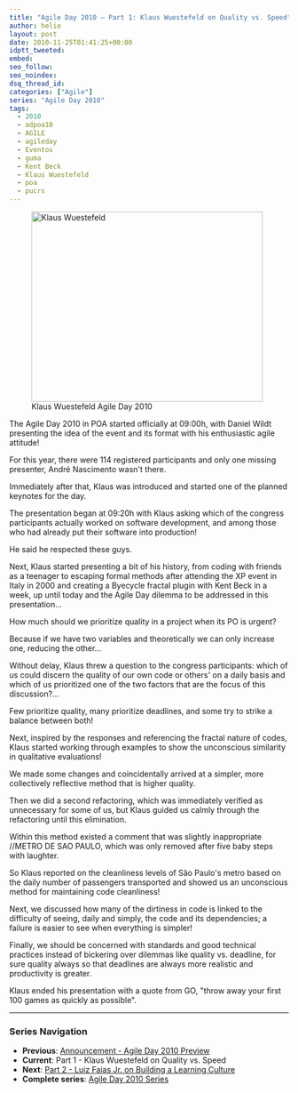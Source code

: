 ```yaml
---
title: "Agile Day 2010 – Part 1: Klaus Wuestefeld on Quality vs. Speed"
author: helio
layout: post
date: 2010-11-25T01:41:25+00:00
idptt_tweeted:
embed:
seo_follow:
seo_noindex:
dsq_thread_id:
categories: ["Agile"]
series: "Agile Day 2010"
tags:
  - 2010
  - adpoa10
  - AGILE
  - agileday
  - Eventos
  - guma
  - Kent Beck
  - Klaus Wuestefeld
  - poa
  - pucrs
---
```


<figure id="attachment_215" style="width: 417px" class="wp-caption aligncenter">
<img class="size-full wp-image-215" src="/uploads/2010/11/KlausAgileDay2010.jpg" alt="Klaus Wuestefeld" width="417" height="342" srcset="/uploads/2010/11/KlausAgileDay2010.jpg 417w, /uploads/2010/11/KlausAgileDay2010-300x246.jpg 300w" sizes="(max-width: 417px) 100vw, 417px" />
<figcaption class="wp-caption-text">Klaus Wuestefeld Agile Day 2010</figcaption>
</figure>
The Agile Day 2010 in POA started officially at 09:00h, with Daniel Wildt presenting the idea of the event and its format with his enthusiastic agile attitude!

For this year, there were 114 registered participants and only one missing presenter, André Nascimento wasn't there.

Immediately after that, Klaus was introduced and started one of the planned keynotes for the day.

The presentation began at 09:20h with Klaus asking which of the congress participants actually worked on software development, and among those who had already put their software into production!

He said he respected these guys.

Next, Klaus started presenting a bit of his history, from coding with friends as a teenager to escaping formal methods after attending the XP event in Italy in 2000 and creating a Byecycle fractal plugin with Kent Beck in a week, up until today and the Agile Day dilemma to be addressed in this presentation...

How much should we prioritize quality in a project when its PO is urgent?

Because if we have two variables and theoretically we can only increase one, reducing the other...

Without delay, Klaus threw a question to the congress participants: which of us could discern the quality of our own code or others' on a daily basis and which of us prioritized one of the two factors that are the focus of this discussion?...

Few prioritize quality, many prioritize deadlines, and some try to strike a balance between both!

Next, inspired by the responses and referencing the fractal nature of codes, Klaus started working through examples to show the unconscious similarity in qualitative evaluations!

We made some changes and coincidentally arrived at a simpler, more collectively reflective method that is higher quality.

Then we did a second refactoring, which was immediately verified as unnecessary for some of us, but Klaus guided us calmly through the refactoring until this elimination.

Within this method existed a comment that was slightly inappropriate //METRO DE SAO PAULO, which was only removed after five baby steps with laughter.

So Klaus reported on the cleanliness levels of São Paulo's metro based on the daily number of passengers transported and showed us an unconscious method for maintaining code cleanliness!

Next, we discussed how many of the dirtiness in code is linked to the difficulty of seeing, daily and simply, the code and its dependencies; a failure is easier to see when everything is simpler!

Finally, we should be concerned with standards and good technical practices instead of bickering over dilemmas like quality vs. deadline, for sure quality always so that deadlines are always more realistic and productivity is greater.

Klaus ended his presentation with a quote from GO, "throw away your first 100 games as quickly as possible".

---

### **Series Navigation**

- **Previous**: [Announcement - Agile Day 2010 Preview](../2010-11-23-agile-day-2010-porto-alegre/)
- **Current**: Part 1 - Klaus Wuestefeld on Quality vs. Speed
- **Next**: [Part 2 - Luiz Faias Jr. on Building a Learning Culture](../2010-11-30-agile-day-2010-luiz-faias-jr/)
- **Complete series**: [Agile Day 2010 Series](/series/agile-day-2010/)

